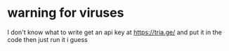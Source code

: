 # warning for viruses

I don't know what to write
get an api key at https://tria.ge/ and put it in the code
then just run it i guess
